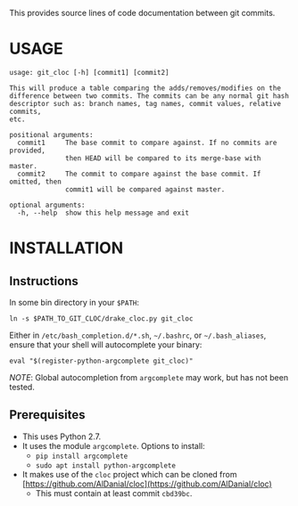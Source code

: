 This provides source lines of code documentation between git commits.

USAGE
=====

```
usage: git_cloc [-h] [commit1] [commit2]

This will produce a table comparing the adds/removes/modifies on the
difference between two commits. The commits can be any normal git hash
descriptor such as: branch names, tag names, commit values, relative commits,
etc.

positional arguments:
  commit1     The base commit to compare against. If no commits are provided,
              then HEAD will be compared to its merge-base with master.
  commit2     The commit to compare against the base commit. If omitted, then
              commit1 will be compared against master.

optional arguments:
  -h, --help  show this help message and exit
```

INSTALLATION
============

Instructions
------------

In some bin directory in your `$PATH`:

`ln -s $PATH_TO_GIT_CLOC/drake_cloc.py git_cloc`

Either in `/etc/bash_completion.d/*.sh`, `~/.bashrc`, or `~/.bash_aliases`, ensure that your shell will autocomplete your binary:

    eval "$(register-python-argcomplete git_cloc)"

*NOTE*: Global autocompletion from `argcomplete` may work, but has not been tested.

Prerequisites
-------------

- This uses Python 2.7.
- It uses the module `argcomplete`. Options to install:
    - `pip install argcomplete`
    - `sudo apt install python-argcomplete`
- It makes use of the `cloc` project which can be cloned from [https://github.com/AlDanial/cloc](https://github.com/AlDanial/cloc)
    - This must contain at least commit `cbd39bc`.
